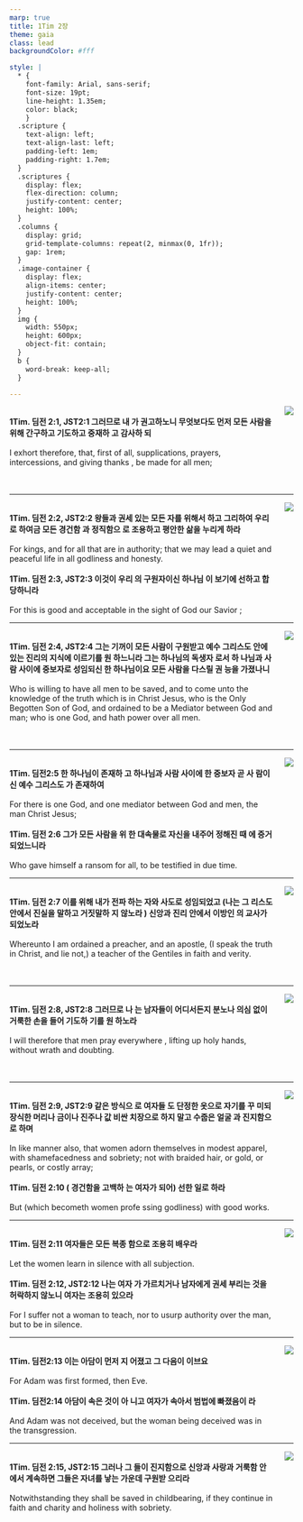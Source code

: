 ```yaml
---
marp: true
title: 1Tim 2장
theme: gaia
class: lead
backgroundColor: #fff

style: |
  * {
    font-family: Arial, sans-serif;
    font-size: 19pt;
    line-height: 1.35em;
    color: black;
    }
  .scripture {
    text-align: left;
    text-align-last: left;
    padding-left: 1em;
    padding-right: 1.7em;
  }
  .scriptures {
    display: flex;
    flex-direction: column;
    justify-content: center;
    height: 100%;
  }
  .columns {
    display: grid;
    grid-template-columns: repeat(2, minmax(0, 1fr));
    gap: 1rem;
  }
  .image-container {
    display: flex;
    align-items: center;
    justify-content: center;
    height: 100%;
  }
  img {
    width: 550px;
    height: 600px;
    object-fit: contain;
  }
  b {
    word-break: keep-all;
  }

---
```


<div class="columns">
  <div class="scriptures">
    <br>
    <div class="scripture">
      <b>1Tim. 딤전 2:1, JST2:1 그러므로 내 가 권고하노니 무엇보다도 먼저 모든 사람을 위해 간구하고 기도하고 중재하 고 감사하 되 
      </b>
    </div>
    <br>
    <div class="scripture">I exhort therefore, that, first of all, supplications, prayers, intercessions, and giving thanks , be made for all men; 
    </div>
    <br>
    <div class="scripture">
      <b>
      </b>
    </div>
    <br>
    <div class="scripture">
    </div>         
  </div>
  <div class="image-container">
    <img src='../../pictures/picture_98.jpg'>
  </div>
</div>

---

<div class="columns">
  <div class="scriptures">
    <br>
    <div class="scripture">
      <b>1Tim. 딤전 2:2, JST2:2 왕들과 권세 있는 모든 자를 위해서 하고 그리하여 우리로 하여금 모든 경건함 과 정직함으 로 조용하고 평안한 삶을 누리게 하라 
      </b>
    </div>
    <br>
    <div class="scripture">For kings, and for all that are in authority; that we may lead a quiet and peaceful life in all godliness and honesty. 
    </div>
    <br>
    <div class="scripture">
      <b>1Tim. 딤전 2:3, JST2:3 이것이 우리 의 구원자이신 하나님 이 보기에 선하고 합당하니라 
      </b>
    </div>
    <br>
    <div class="scripture">For this is good and acceptable in the sight of God our Savior ; 
    </div>         
  </div>
  <div class="image-container">
    <img src='../../pictures/picture_33.jpg'>
  </div>
</div>

---

<div class="columns">
  <div class="scriptures">
    <br>
    <div class="scripture">
      <b>1Tim. 딤전 2:4, JST2:4 그는 기꺼이 모든 사람이 구원받고 예수 그리스도 안에 있는 진리의 지식에 이르기를 원 하느니라 그는 하나님의 독생자 로서 하 나님과 사람 사이에 중보자로 성임되신 한 하나님이요 모든 사람을 다스릴 권 능을 가졌나니 
      </b>
    </div>
    <br>
    <div class="scripture">Who is willing to have all men to be saved, and to come unto the knowledge of the truth which is in Christ Jesus, who is the Only Begotten Son of God, and ordained to be a Mediator between God and man; who is one God, and hath power over all men. 
    </div>
    <br>
    <div class="scripture">
      <b>
      </b>
    </div>
    <br>
    <div class="scripture">
    </div>         
  </div>
  <div class="image-container">
    <img src='../../pictures/picture_117.jpg'>
  </div>
</div>

---

<div class="columns">
  <div class="scriptures">
    <br>
    <div class="scripture">
      <b>1Tim. 딤전2:5 한 하나님이 존재하 고 하나님과 사람 사이에 한 중보자 곧 사 람이신 예수 그리스도 가 존재하여 
      </b>
    </div>
    <br>
    <div class="scripture">For there is one God, and one mediator between God and men, the man Christ Jesus; 
    </div>
    <br>
    <div class="scripture">
      <b>1Tim. 딤전 2:6 그가 모든 사람을 위 한 대속물로 자신을 내주어 정해진 때 에 증거되었느니라 
      </b>
    </div>
    <br>
    <div class="scripture">Who gave himself a ransom for all, to be testified in due time. 
    </div>         
  </div>
  <div class="image-container">
    <img src='../../pictures/picture_79.jpg'>
  </div>
</div>

---

<div class="columns">
  <div class="scriptures">
    <br>
    <div class="scripture">
      <b>1Tim. 딤전 2:7 이를 위해 내가 전파 하는 자와 사도로 성임되었고 (나는 그 리스도 안에서 진실을 말하고 거짓말하 지 않노라 ) 신앙과 진리 안에서 이방인 의 교사가 되었노라 
      </b>
    </div>
    <br>
    <div class="scripture">Whereunto I am ordained a preacher, and an apostle, (I speak the truth in Christ, and lie not,) a teacher of the Gentiles in faith and verity. 
    </div>
    <br>
    <div class="scripture">
      <b>
      </b>
    </div>
    <br>
    <div class="scripture">
    </div>         
  </div>
  <div class="image-container">
    <img src='../../pictures/picture_11.jpg'>
  </div>
</div>

---

<div class="columns">
  <div class="scriptures">
    <br>
    <div class="scripture">
      <b>1Tim. 딤전 2:8, JST2:8 그러므로 나 는 남자들이 어디서든지 분노나 의심 없이 거룩한 손을 들어 기도하 기를 원 하노라 
      </b>
    </div>
    <br>
    <div class="scripture">I will therefore that men pray everywhere , lifting up holy hands, without wrath and doubting. 
    </div>
    <br>
    <div class="scripture">
      <b>
      </b>
    </div>
    <br>
    <div class="scripture">
    </div>         
  </div>
  <div class="image-container">
    <img src='../../pictures/picture_30.jpg'>
  </div>
</div>

---

<div class="columns">
  <div class="scriptures">
    <br>
    <div class="scripture">
      <b>1Tim. 딤전 2:9, JST2:9 같은 방식으 로 여자들 도 단정한 옷으로 자기를 꾸 미되 장식한 머리나 금이나 진주나 값 비싼 치장으로 하지 말고 수줍은 얼굴 과 진지함으로 하며 
      </b>
    </div>
    <br>
    <div class="scripture">In like manner also, that women adorn themselves in modest apparel, with shamefacedness and sobriety; not with braided hair, or gold, or pearls, or costly array; 
    </div>
    <br>
    <div class="scripture">
      <b>1Tim. 딤전 2:10 ( 경건함을 고백하 는 여자가 되어) 선한 일로 하라 
      </b>
    </div>
    <br>
    <div class="scripture">But (which becometh women profe ssing godliness) with good works. 
    </div>         
  </div>
  <div class="image-container">
    <img src='../../pictures/picture_104.jpg'>
  </div>
</div>

---

<div class="columns">
  <div class="scriptures">
    <br>
    <div class="scripture">
      <b>1Tim. 딤전 2:11 여자들은 모든 복종 함으로 조용히 배우라 
      </b>
    </div>
    <br>
    <div class="scripture">Let the women learn in silence with all subjection. 
    </div>
    <br>
    <div class="scripture">
      <b>1Tim. 딤전 2:12, JST2:12 나는 여자 가 가르치거나 남자에게 권세 부리는 것을 허락하지 않노니 여자는 조용히 있으라 
      </b>
    </div>
    <br>
    <div class="scripture">For I suffer not a woman to teach, nor to usurp authority over the man, but to be in silence. 
    </div>         
  </div>
  <div class="image-container">
    <img src='../../pictures/picture_123.jpg'>
  </div>
</div>

---

<div class="columns">
  <div class="scriptures">
    <br>
    <div class="scripture">
      <b>1Tim. 딤전2:13 이는 아담이 먼저 지 어졌고 그 다음이 이브요 
      </b>
    </div>
    <br>
    <div class="scripture">For Adam was first formed, then Eve. 
    </div>
    <br>
    <div class="scripture">
      <b>1Tim. 딤전2:14 아담이 속은 것이 아 니고 여자가 속아서 범법에 빠졌음이 라 
      </b>
    </div>
    <br>
    <div class="scripture">And Adam was not deceived, but the woman being deceived was in the transgression. 
    </div>         
  </div>
  <div class="image-container">
    <img src='../../pictures/picture_48.jpg'>
  </div>
</div>

---

<div class="columns">
  <div class="scriptures">
    <br>
    <div class="scripture">
      <b>1Tim. 딤전 2:15, JST2:15 그러나 그 들이 진지함으로 신앙과 사랑과 거룩함 안에서 계속하면 그들은 자녀를 낳는 가운데 구원받 으리라 
      </b>
    </div>
    <br>
    <div class="scripture">Notwithstanding they shall be saved in childbearing, if they continue in faith and charity and holiness with sobriety.
    </div>
    <br>
    <div class="scripture">
      <b>
      </b>
    </div>
    <br>
    <div class="scripture">
    </div>         
  </div>
  <div class="image-container">
    <img src='../../pictures/picture_160.jpg'>
  </div>
</div>

